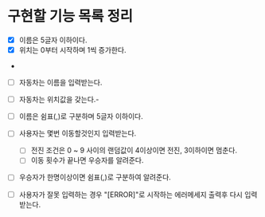 # 구현할 기능 목록 정리
- [x] 이름은 5글자 이하이다.
- [x] 위치는 0부터 시작하며 1씩 증가한다.
- 
- [ ] 자동차는 이름을 입력받는다.
- [ ] 자동차는 위치값을 갖는다.- 
- [ ] 이름은 쉼표(,)로 구분하며 5글자 이하이다.
- [ ] 사용자는 몇번 이동할것인지 입력받는다.
  - [ ] 전진 조건은 0 ~ 9 사이의 랜덤값이 4이상이면 전진, 3이하이면 멈춘다.
  - [ ] 이동 횟수가 끝나면 우승자를 알려준다.
- [ ] 우승자가 한명이상이면 쉼표(,)로 구분하여 알려준다.
- [ ] 사용자가 잘못 입력하는 경우 "[ERROR]"로 시작하는 에러메세지 출력후 다시 입력받는다.


